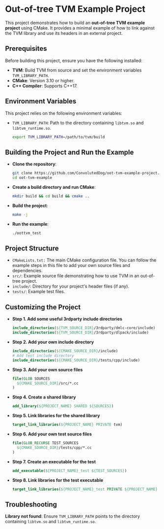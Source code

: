 # Out-of-tree TVM Example Project

This project demonstrates how to build an **out-of-tree TVM example project** using CMake.
It provides a minimal example of how to link against the TVM library and use
its headers in an external project.

## Prerequisites

Before building this project, ensure you have the following installed:

- **TVM**: Build TVM from source and set the environment variables `TVM_LIBRARY_PATH`.
- **CMake**: Version 3.10 or higher.
- **C++ Compiler**: Supports C++17.

## Environment Variables

This project relies on the following environment variables:

- `TVM_LIBRARY_PATH`: Path to the directory containing `libtvm.so` and `libtvm_runtime.so`.

  ```bash
  export TVM_LIBRARY_PATH=/path/to/tvm/build
  ```

## Building the Project and Run the Example

- **Clone the repository**:

  ```bash
  git clone https://github.com/ConvolutedDog/oot-tvm-example-project.git
  cd oot-tvm-example
  ```

- **Create a build directory and run CMake**:

  ```bash
  mkdir build && cd build && cmake ..
  ```

- **Build the project**:

  ```bash
  make -j
  ```

- **Run the example**:

  ```bash
  ./oottvm_test
  ```

## Project Structure

- `CMakeLists.txt:` The main CMake configuration file. You can follow the
example steps in this file to add your own source files and dependencies.
- `src/`: Example source file demonstrating how to use TVM in an out-of-tree project.
- `include/`: Directory for your project's header files (if any).
- `tests/`: Example test files.

## Customizing the Project

- **Step 1. Add some useful 3rdparty include directories**
  ```cmake
  include_directories(${TVM_SOURCE_DIR}/3rdparty/dmlc-core/include)
  include_directories(${TVM_SOURCE_DIR}/3rdparty/dlpack/include)
  ```

- **Step 2. Add your own include directory**
  ```cmake
  include_directories(${CMAKE_SOURCE_DIR}/include)
  # Add test include directory
  include_directories(${CMAKE_SOURCE_DIR}/tests/cpp/include)
  ```

- **Step 3. Add your own source files**
  ```cmake
  file(GLOB SOURCES
    ${CMAKE_SOURCE_DIR}/src/*.cc
  )
  ```

- **Step 4. Create a shared library**
  ```cmake
  add_library(${PROJECT_NAME} SHARED ${SOURCES})
  ```

- **Step 5. Link libraries for the shared library**
  ```cmake
  target_link_libraries(${PROJECT_NAME} PRIVATE tvm)
  ```

- **Step 6. Add your own test source files**
  ```cmake
  file(GLOB_RECURSE TEST_SOURCES
    ${CMAKE_SOURCE_DIR}/tests/cpp/*.cc
  )
  ```

- **Step 7. Create an executable for the test**
  ```cmake
  add_executable(${PROJECT_NAME}_test ${TEST_SOURCES})
  ```

- **Step 8. Link libraries for the test executable**
  ```cmake
  target_link_libraries(${PROJECT_NAME}_test PRIVATE ${PROJECT_NAME} tvm)
  ```

## Troubleshooting

**Library not found**: Ensure `TVM_LIBRARY_PATH` points to the directory
containing `libtvm.so` and `libtvm_runtime.so`.
